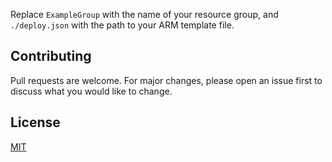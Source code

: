 Replace `ExampleGroup` with the name of your resource group, and `./deploy.json` with the path to your ARM template file.

## Contributing

Pull requests are welcome. For major changes, please open an issue first to discuss what you would like to change.

## License

[MIT](https://choosealicense.com/licenses/mit/)
